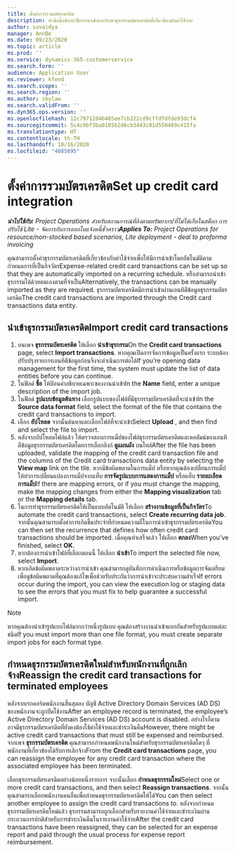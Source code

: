```yaml
---
title: ตั้งค่าการรวมบัตรเครดิต
description: หัวข้อนี้อธิบายวิธีการนำเข้าและรักษาธุรกรรมบัตรเครดิตที่เกี่ยวข้องกับค่าใช้จ่าย
author: suvaidya
manager: AnnBe
ms.date: 09/23/2020
ms.topic: article
ms.prod: ''
ms.service: dynamics-365-customerservice
ms.search.form: ''
audience: Application User
ms.reviewer: kfend
ms.search.scope: ''
ms.search.region: ''
ms.author: shylaw
ms.search.validFrom: ''
ms.dyn365.ops.version: ''
ms.openlocfilehash: 12c7971204b485ee7cb222cd9cffdfdfde93dcf4
ms.sourcegitcommit: 5c4c9bf3ba018562d6cb3443c01d550489c415fa
ms.translationtype: HT
ms.contentlocale: th-TH
ms.lasthandoff: 10/16/2020
ms.locfileid: "4085895"
---
```

# <a name="set-up-credit-card-integration"></a><span data-ttu-id="d8c5e-103">ตั้งค่าการรวมบัตรเครดิต</span><span class="sxs-lookup"><span data-stu-id="d8c5e-103">Set up credit card integration</span></span>

<span data-ttu-id="d8c5e-104">_**นำไปใช้กับ:** Project Operations สำหรับสถานการณ์ที่อิงตามทรัพยากร/ที่ไม่ได้เก็บในสต็อก การปรับใช้ Lite - จัดการกับการออกใบแจ้งหนี้ชั่วคราว_</span><span class="sxs-lookup"><span data-stu-id="d8c5e-104">_**Applies To:** Project Operations for resource/non-stocked based scenarios, Lite deployment - deal to proforma invoicing_</span></span>

<span data-ttu-id="d8c5e-105">คุณสามารถตั้งค่าธุรกรรมบัตรเครดิตที่เกี่ยวข้องกับค่าใช้จ่ายเพื่อให้มีการนำเข้าโดยอัตโนมัติตามกำหนดการที่เป็นกิจวัตร</span><span class="sxs-lookup"><span data-stu-id="d8c5e-105">Expense-related credit card transactions can be set up so that they are automatically imported on a recurring schedule.</span></span> <span data-ttu-id="d8c5e-106">หรือสามารถนำเข้าธุรกรรมได้ด้วยตนเองตามที่จำเป็น</span><span class="sxs-lookup"><span data-stu-id="d8c5e-106">Alternatively, the transactions can be manually imported as they are required.</span></span> <span data-ttu-id="d8c5e-107">ธุรกรรมบัตรเครดิตมีการนำเข้าผ่านเอนทิตีข้อมูลธุรกรรมบัตรเครดิต</span><span class="sxs-lookup"><span data-stu-id="d8c5e-107">The credit card transactions are imported through the Credit card transactions data entity.</span></span>

## <a name="import-credit-card-transactions"></a><span data-ttu-id="d8c5e-108">นำเข้าธุรกรรมบัตรเครดิต</span><span class="sxs-lookup"><span data-stu-id="d8c5e-108">Import credit card transactions</span></span>

1. <span data-ttu-id="d8c5e-109">บนเพจ **ธุรกรรมบัตรเครดิต** ให้เลือก **นำเข้าธุรกรรม**</span><span class="sxs-lookup"><span data-stu-id="d8c5e-109">On the **Credit card transactions** page, select **Import transactions**.</span></span> <span data-ttu-id="d8c5e-110">หากคุณเปิดการจัดการข้อมูลเป็นครั้งแรก ระบบต้องปรับปรุงรายการเอนทิตีข้อมูลก่อนจึงจะดำเนินการต่อได้</span><span class="sxs-lookup"><span data-stu-id="d8c5e-110">If you’re opening data management for the first time, the system must update the list of data entities before you can continue.</span></span>
2. <span data-ttu-id="d8c5e-111">ในฟิลด์ **ชื่อ** ให้ป้อนคำอธิบายเฉพาะของงานนำเข้า</span><span class="sxs-lookup"><span data-stu-id="d8c5e-111">In the **Name** field, enter a unique description of the import job.</span></span>
3. <span data-ttu-id="d8c5e-112">ในฟิลด์ **รูปแบบข้อมูลต้นทาง** เลือกรูปแบบของไฟล์ที่มีธุรกรรมบัตรเครดิตที่จะนำเข้า</span><span class="sxs-lookup"><span data-stu-id="d8c5e-112">In the **Source data format** field, select the format of the file that contains the credit card transactions to import.</span></span>
4. <span data-ttu-id="d8c5e-113">เลือก **อัปโหลด** จากนั้นค้นหาและเลือกไฟล์ที่จะนำเข้า</span><span class="sxs-lookup"><span data-stu-id="d8c5e-113">Select **Upload** , and then find and select the file to import.</span></span>
5. <span data-ttu-id="d8c5e-114">หลังจากอัปโหลดไฟล์แล้ว ให้ตรวจสอบการแม็ปของไฟล์ธุรกรรมบัตรเครดิตและคอลัมน์ของเอนทิตีข้อมูลธุรกรรมบัตรเครดิตโดยการเลือกลิงก์ **ดูแผนผัง** บนไทล์</span><span class="sxs-lookup"><span data-stu-id="d8c5e-114">After the file has been uploaded, validate the mapping of the credit card transaction file and the columns of the Credit card transactions data entity by selecting the **View map** link on the tile.</span></span> <span data-ttu-id="d8c5e-115">หากมีข้อผิดพลาดในการแม็ป หรือหากคุณต้องเปลี่ยนการแม็ป ให้ทำการเปลี่ยนแปลงการแม็ปจากแท็บ **การจัดรูปแบบการแสดงการแม็ป** หรือแท็บ **รายละเอียดการแม็ป**</span><span class="sxs-lookup"><span data-stu-id="d8c5e-115">If there are mapping errors, or if you must change the mapping, make the mapping changes from either the **Mapping visualization** tab or the **Mapping details** tab.</span></span>
6. <span data-ttu-id="d8c5e-116">ในการทำธุรกรรมบัตรเครดิตให้เป็นแบบอัตโนมัติ ให้เลือก **สร้างงานข้อมูลที่เป็นกิจวัตร**</span><span class="sxs-lookup"><span data-stu-id="d8c5e-116">To automate the credit card transactions, select **Create recurring data job**.</span></span> <span data-ttu-id="d8c5e-117">จากนั้นคุณสามารถตั้งค่าการเกิดขึ้นประจำที่กำหนดความถี่ในการนำเข้าธุรกรรมบัตรเครดิต</span><span class="sxs-lookup"><span data-stu-id="d8c5e-117">You can then set the recurrence that defines how often credit card transactions should be imported.</span></span> <span data-ttu-id="d8c5e-118">เมื่อคุณทำเสร็จแล้ว ให้เลือก **ตกลง**</span><span class="sxs-lookup"><span data-stu-id="d8c5e-118">When you’ve finished, select **OK**.</span></span>
7. <span data-ttu-id="d8c5e-119">หากต้องการนำเข้าไฟล์ที่เลือกตอนนี้ ให้เลือก **นำเข้า**</span><span class="sxs-lookup"><span data-stu-id="d8c5e-119">To import the selected file now, select **Import**.</span></span>
8. <span data-ttu-id="d8c5e-120">หากเกิดข้อผิดพลาดระหว่างการนำเข้า คุณสามารถดูบันทึกการดำเนินการหรือข้อมูลการจัดเตรียมเพื่อดูข้อผิดพลาดที่คุณต้องแก้ไขเพื่อช่วยรับประกันว่าการนำเข้าจะประสบความสำเร็จ</span><span class="sxs-lookup"><span data-stu-id="d8c5e-120">If errors occur during the import, you can view the execution log or staging data to see the errors that you must fix to help guarantee a successful import.</span></span>

> [!NOTE]
> <span data-ttu-id="d8c5e-121">หากคุณต้องนำเข้ารูปแบบไฟล์มากกว่าหนึ่งรูปแบบ คุณต้องสร้างงานนำเข้าแยกกันสำหรับรูปแบบแต่ละชนิด</span><span class="sxs-lookup"><span data-stu-id="d8c5e-121">If you must import more than one file format, you must create separate import jobs for each format type.</span></span>

## <a name="reassign-the-credit-card-transactions-for-terminated-employees"></a><span data-ttu-id="d8c5e-122">กำหนดธุรกรรมบัตรเครดิตใหม่สำหรับพนักงานที่ถูกเลิกจ้าง</span><span class="sxs-lookup"><span data-stu-id="d8c5e-122">Reassign the credit card transactions for terminated employees</span></span>

<span data-ttu-id="d8c5e-123">หลังจากเรกคอร์ดพนักงานสิ้นสุดลง บัญชี Active Directory Domain Services (AD DS) ของพนักงานจะถูกปิดใช้งาน</span><span class="sxs-lookup"><span data-stu-id="d8c5e-123">After an employee record is terminated, the employee’s Active Directory Domain Services (AD DS) account is disabled.</span></span> <span data-ttu-id="d8c5e-124">อย่างไรก็ตาม อาจมีธุรกรรมบัตรเครดิตที่ยังคงต้องใช้ค่าใช้จ่ายและชำระเงินคืน</span><span class="sxs-lookup"><span data-stu-id="d8c5e-124">However, there might be active credit card transactions that must still be expensed and reimbursed.</span></span> <span data-ttu-id="d8c5e-125">จากเพจ **ธุรกรรมบัตรเครดิต** คุณสามารถกำหนดพนักงานใหม่สำหรับธุรกรรมบัตรเครดิตใดๆ ที่พนักงานที่เกี่ยวข้องได้รับการเลิกจ้าง</span><span class="sxs-lookup"><span data-stu-id="d8c5e-125">From the **Credit card transactions** page, you can reassign the employee for any credit card transaction where the associated employee has been terminated.</span></span>

<span data-ttu-id="d8c5e-126">เลือกธุรกรรมบัตรเครดิตอย่างน้อยหนึ่งรายการ จากนั้นเลือก **กำหนดธุรกรรมใหม่**</span><span class="sxs-lookup"><span data-stu-id="d8c5e-126">Select one or more credit card transactions, and then select **Reassign transactions**.</span></span> <span data-ttu-id="d8c5e-127">จากนั้นคุณสามารถเลือกพนักงานคนอื่นเพื่อกำหนดธุรกรรมบัตรเครดิตให้ได้</span><span class="sxs-lookup"><span data-stu-id="d8c5e-127">You can then select another employee to assign the credit card transactions to.</span></span> <span data-ttu-id="d8c5e-128">หลังจากกำหนดธุรกรรมบัตรเครดิตใหม่แล้ว ธุรกรรมสามารถถูกเลือกสำหรับรายงานค่าใช้จ่ายและชำระเงินผ่านกระบวนการปกติสำหรับการชำระเงินคืนในรายงานค่าใช้จ่าย</span><span class="sxs-lookup"><span data-stu-id="d8c5e-128">After the credit card transactions have been reassigned, they can be selected for an expense report and paid through the usual process for expense report reimbursement.</span></span>
